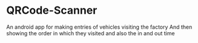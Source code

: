 # QRCode-Scanner
An android app for making entries of vehicles visiting the factory
And then showing the order in which they visited and also the in and out time
